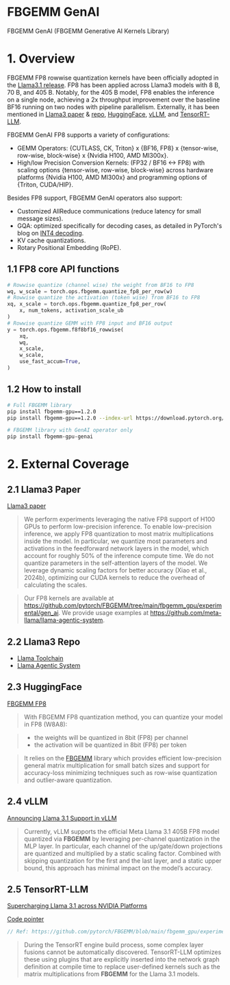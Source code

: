 # FBGEMM GenAI

FBGEMM GenAI (FBGEMM Generative AI Kernels Library)

# **1. Overview**

FBGEMM FP8 rowwise quantization kernels have been officially adopted in the [Llama3.1 release](https://fb.workplace.com/groups/221503021668016/permalink/1900301927121442/). FP8 has been applied across Llama3 models with 8 B, 70 B, and 405 B. Notably, for the 405 B model, FP8 enables the inference on a single node, achieving a 2x throughput improvement over the baseline BF16 running on two nodes with pipeline parallelism. Externally, it has been mentioned in [Llama3 paper](https://ai.meta.com/research/publications/the-llama-3-herd-of-models/) & [repo](https://github.com/meta-llama/llama-toolchain/tree/main/llama_toolchain/inference/quantization), [HuggingFace](https://huggingface.co/docs/transformers/main/quantization/fbgemm_fp8), [vLLM](https://blog.vllm.ai/2024/07/23/llama31.html), and [TensorRT-LLM](https://developer.nvidia.com/blog/supercharging-llama-3-1-across-nvidia-platforms/).

FBGEMM GenAI FP8 supports a variety of configurations:

* GEMM Operators: {CUTLASS, CK, Triton} x {BF16, FP8} x {tensor-wise, row-wise, block-wise} x {Nvidia H100, AMD MI300x}.
* High/low Precision Conversion Kernels: (FP32 / BF16 <-> FP8) with scaling options {tensor-wise, row-wise, block-wise} across hardware platforms {Nvidia H100, AMD MI300x} and programming options of {Triton, CUDA/HIP}.

Besides FP8 support, FBGEMM GenAI operators also support:

* Customized AllReduce communications (reduce latency for small message sizes).
* GQA: optimized specifically for decoding cases, as detailed in PyTorch's blog on [INT4 decoding](https://pytorch.org/blog/int4-decoding/).
* KV cache quantizations.
* Rotary Positional Embedding (RoPE).

## **1.1 FP8 core API functions**

```python
# Rowwise quantize (channel wise) the weight from BF16 to FP8
wq, w_scale = torch.ops.fbgemm.quantize_fp8_per_row(w)
# Rowwise quantize the activation (token wise) from BF16 to FP8
xq, x_scale = torch.ops.fbgemm.quantize_fp8_per_row(
    x, num_tokens, activation_scale_ub
)
# Rowwise quantize GEMM with FP8 input and BF16 output
y = torch.ops.fbgemm.f8f8bf16_rowwise(
    xq,
    wq,
    x_scale,
    w_scale,
    use_fast_accum=True,
)
```

## **1.2 How to install**

```bash
# Full FBGEMM library
pip install fbgemm-gpu==1.2.0
pip install fbgemm-gpu==1.2.0 --index-url https://download.pytorch.org/whl/cu126

# FBGEMM library with GenAI operator only
pip install fbgemm-gpu-genai
```

# 2. **External Coverage**

## 2.1 **Llama3 Paper**

[Llama3 paper](https://arxiv.org/pdf/2407.21783)

> We perform experiments leveraging the native FP8 support of H100 GPUs to perform low-precision inference. To enable low-precision inference, we apply FP8 quantization to most matrix multiplications inside the model. In particular, we quantize most parameters and activations in the feedforward network layers in the model, which account for roughly 50% of the inference compute time. We do not quantize parameters in the self-attention layers of the model. We leverage dynamic scaling factors for better accuracy (Xiao et al., 2024b), optimizing our CUDA kernels to reduce the overhead of calculating the scales.

> Our FP8 kernels are available at https://github.com/pytorch/FBGEMM/tree/main/fbgemm_gpu/experimental/gen_ai. We provide usage examples at https://github.com/meta-llama/llama-agentic-system.

## 2.2 **Llama3 Repo**

* [Llama Toolchain](https://github.com/meta-llama/llama-toolchain/tree/main/llama_toolchain/inference/quantization)
* [Llama Agentic System](https://github.com/meta-llama/llama-agentic-system/tree/main?tab=readme-ov-file#running-fp8)

## 2.3 **HuggingFace**

[FBGEMM FP8](https://huggingface.co/docs/transformers/main/quantization/fbgemm_fp8)

> With FBGEMM FP8 quantization method, you can quantize your model in FP8 (W8A8):

> * the weights will be quantized in 8bit (FP8) per channel
> * the activation will be quantized in 8bit (FP8) per token

> It relies on the [FBGEMM](https://github.com/pytorch/FBGEMM) library which provides efficient low-precision general matrix multiplication for small batch sizes and support for accuracy-loss minimizing techniques such as row-wise quantization and outlier-aware quantization.

## 2.4 **vLLM**

[Announcing Llama 3.1 Support in vLLM](https://blog.vllm.ai/2024/07/23/llama31.html)

> Currently, vLLM supports the official Meta Llama 3.1 405B FP8 model quantized via **FBGEMM** by leveraging per-channel quantization in the MLP layer. In particular, each channel of the up/gate/down projections are quantized and multiplied by a static scaling factor. Combined with skipping quantization for the first and the last layer, and a static upper bound, this approach has minimal impact on the model’s accuracy.


## 2.5 **TensorRT-LLM**

[Supercharging Llama 3.1 across NVIDIA Platforms](https://developer.nvidia.com/blog/supercharging-llama-3-1-across-nvidia-platforms/)

[Code pointer](https://github.com/NVIDIA/TensorRT-LLM/blame/5fa9436e17c2f9aeace070f49aa645d2577f676b/cpp/tensorrt_llm/common/quantTypeUtils.cuh#L47)

```cpp
// Ref: https://github.com/pytorch/FBGEMM/blob/main/fbgemm_gpu/experimental/gen_ai/src/quantize/quantize.cu#L720
```

> During the TensorRT engine build process, some complex layer fusions cannot be automatically discovered. TensorRT-LLM optimizes these using plugins that are explicitly inserted into the network graph definition at compile time to replace user-defined kernels such as the matrix multiplications from **FBGEMM** for the Llama 3.1 models.
